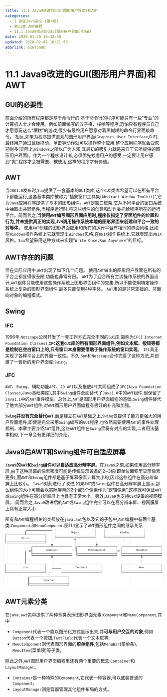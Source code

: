 ```yaml
---
title: 11.1 Java9改进的GUI(图形用户界面)和AWT
categories: 
  - 1 疯狂Java讲义 (第4版)
  - 第11章 AWT编程
  - 11.1 Java9改进的GUI(图形用户界面)和AWT
date: 2020-01-29 10:32:00
updated: 2020-02-07 10:21:50
abbrlink: e26f5a80
---
```

# 11.1 Java9改进的GUI(图形用户界面)和AWT
## GUI的必要性
前面介绍的所有程序都是基于命令行的,基于命令行的程序可能只有一些“专业”的计算机人士才会使用。例如前面编写的五子棋、梭哈等程序,恐怕只有程序员自己才愿意玩这么“糟糕”的游戏,很少有最终用户愿意对着黑糊糊的命令行界面敲命令。
相反,如果为程序提供直观的图形用户界面(`Graphics User Interface`,`GUI`),最终用户通过鼠标拖动、单击等动作就可以操作整个应用,整个应用程序就会受欢迎得多(实际上,`Windows`之所以广为人知,其最初的吸引力就是来自于它所提供的图形用户界面)。作为一个程序设计者,必须优先考虑用户的感受,一定要让用户感到“爽”,程序才会被需要、被使用,这样的程序才有价值。
## AWT
当`JDK1.0`发布时,`Sun`提供了一套基本的`GUI`类库,这个`GUI`类库希望可以在所有平台下都能运行,这套基本类库被称为“抽象窗口工具集(`Abstract Window Toolkit`)”,它为`Java`应用程序提供了基本的图形组件。`AWT`是窗口框架,它从不同平台的窗口系统中抽取出共同组件,当程序运行时,将这些组件的创建和动作委托给程序所在的运行平台。简而言之,**当使用`AWT`编写图形界面应用时,程序仅指定了界面组件的位置和行为,并未提供真正的实现,`JVM`调用操作系统本地的图形界面来创建和平台一致的对等体**。
使用`AWT`创建的图形界面应用和所在的运行平台有相同的界面风格,比如在`Windows`操作系统上它就表现出`Windows`风格;在`UNIX`操作系统上,它就表现出`UNIX`风格。`Sun`希望采用这种方式来实现“`Write Once,Run Anywhere`”的目标。
## AWT存在的问题
但在实际应用中,`AWT`出现了如下几个问题。
使用`AWT`做出的图形用户界面在所有的平台上都显得很丑陋,功能也非常有限。
`AWT`为了迎合所有主流操作系统的界面设计,`AWT`组件只能使用这些操作系统上图形界面组件的交集,所以不能使用特定操作系统上复杂的图形界面组件,最多只能使用4种字体。
`AWT`用的是非常笨拙的、非面向对象的编程模式。
## Swing
### IFC
1996年,`Netscape`公司开发了一套工作方式完全不同的`GUI`库,简称为`IFC`(` Internet Foundation Classes)`,**`IFC`这套`GUI`库的所有图形界面组件,例如文本框、按钮等都是绘制在空白窗口上的,只有窗口本身需要借助于操作系统的窗口实现**。
`IFC`真正实现了各种平台上的界面一致性。不久,`Sun`和`Netscape`合作完善了这种方法,并创建了一套新的用户界面库:`Swing`。
### JFC
`AWT`、`Swing`、辅助功能`API`、`2D API`以及拖放`API`共同组成了`JFC`(`Java Foundation Classes`,Java基础类库),其中`Swing`组件全面替代了`Java1.0`中的`AWT`组件,但保留了`Java1.1`中的`AWT`事件模型。总体上,`AWT`是图形用户界面编程的基础,`Swing`组件替代了绝大部分`AWT`组件,对`AWT`图形用户界面编程有极好的补充和加强。

**`Swing`并没有完全替代`AWT`**,而是建立在`AWT`基础之上,`Swing`仅提供了能力更强大的用户界面组件,即使是完全采用`Swing`编写的`GUI`程序,也依然需要使用`AWT`的事件处理机制。本章主要介绍`AWT`组件,这些`AWT`组件在`Swing`里将有对应的实现,二者用法基本相似,下一章会有更详细的介绍。

## Java9后AWT和Swing组件可自适应屏幕
**`Java9`的`AWT`和`Swing`组件可以自适应高分辨率屏**。在`Java9`之前,如果使用高分辨率屏,由于这种屏幕的像素密度可能是传统显示设备的2~3倍(即单位面积里显示像素更多),而`AWT`和`Swing`组件都是基于屏幕像素计算大小的,因此这些组件在高分辨率屏上比较小。
`Java9`对此进行了改进,如果`AWT`或`Swing`组件在高分辨率屏上显示,那么组件的大小可能会以实际屏幕的2个或3个像素作为“逻辑像素”,这样就可保证`AWT`或`Swing`组件在高分辨率屏上也具有正常大小。另外,`Java9`也支持`OSX`设备的视网膜屏。
简而言之,`Java9`改进后的`AWT`或`Swing`组件完全可以在高分辨率屏、视网膜屏上具有正常大小

所有和`AWT`编程相关的类都放在`java.awt`包以及它的子包中,`AWT`编程中有两个基类:`Component`和`MenuComponent`图11.1显示了`AWT`图形组件之间的继承关系
![这里有一张图片](https://raw.githubusercontent.com/lanlan2017/images/master/CrazyJavaHandout4/Chapter4/11.1.0/1.png)
## AWT元素分类
在`java.awt`包中提供了两种基类表示图形界面元素:`Component`和`MenuComponent`,其中
- `Component`代表一个能以图形化方式显示出来,并**可与用户交互的对象**,例如`Button`代表一个按钮,`TextField`代表一个文本框等;
- `MenuComponent`则代表图形界面的**菜单组件**,包括`MenuBar`(菜单条)、`MenuItem`(菜单项)等子类。

除此之外,`AWT`图形用户界面编程里还有两个重要的概念:`Container`和`LayoutManager`。
- `Container`是一种特殊的`Component`,它代表一种容器,可以盛装普通的`Component;`
- `LayoutManager`则是容器管理其他组件布局的方式。

<!-- CrazyJavaHandout4/Chapter4/11.1.0/ -->
